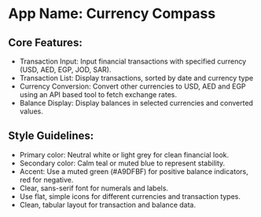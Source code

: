 # **App Name**: Currency Compass

## Core Features:

- Transaction Input: Input financial transactions with specified currency (USD, AED, EGP, JOD, SAR).
- Transaction List: Display transactions, sorted by date and currency type
- Currency Conversion: Convert other currencies to USD, AED and EGP using an API based tool to fetch exchange rates.
- Balance Display: Display balances in selected currencies and converted values.

## Style Guidelines:

- Primary color: Neutral white or light grey for clean financial look.
- Secondary color: Calm teal or muted blue to represent stability.
- Accent: Use a muted green (#A9DFBF) for positive balance indicators, red for negative.
- Clear, sans-serif font for numerals and labels.
- Use flat, simple icons for different currencies and transaction types.
- Clean, tabular layout for transaction and balance data.